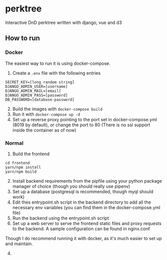 # perktree

Interactive DnD perktree written with django, vue and d3

## How to run

### Docker
The easiest way to run it is using docker-compose.

1. Create a `.env` file with the following entries
```
SECRET_KEY=[long random string]
DJANGO_ADMIN_USER=[username]
DJANGO_ADMIN_MAIL=[email]
DJANGO_ADMIN_PASS=[password]
DB_PASSWORD=[database-password]
```

2. Build the images with `docker-compose build`
3. Run it with `docker-compose up -d`
4. Set up a reverse proxy pointing to the port set in docker-compose.yml (8019 by default), or change the port to 80 (There is no ssl support inside the container as of now)

### Normal

1. Build the frontend
```
cd frontend
yarn/npm install
yarn/npm build
```

2. Install backend requirements from the pipfile using your python package manager of choice (though you should really use pipenv)
3. Set up a database (postgresql is recommended, though myql should work)
4. Edit thes entrypoint.sh script in the backend directory to add all the necessary env variables (you can find them in the docker-compose.yml file)
5. Run the backend using the entrypoint.sh script
6. Set up a web server to serve the frontend static files and proxy requests to the backend. A sample configuration can be found in nginx.conf

Though I do recommend running it with docker, as it's much easier to set up and maintain.

4.
